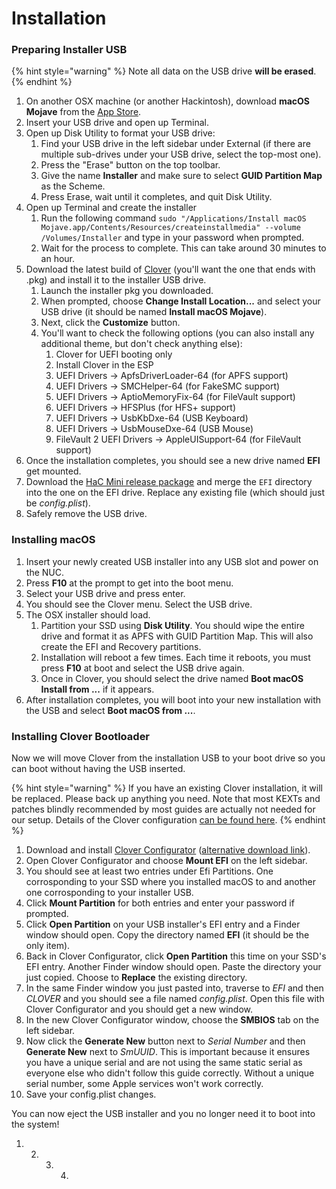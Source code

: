 # Installation

### Preparing Installer USB

{% hint style="warning" %}
Note all data on the USB drive **will be erased**.
{% endhint %}

1. On another OSX machine \(or another Hackintosh\), download **macOS Mojave** from the [App Store](https://apps.apple.com/us/app/macos-mojave/id1398502828).
2. Insert your USB drive and open up Terminal.
3. Open up Disk Utility to format your USB drive:
   1. Find your USB drive in the left sidebar under External \(if there are multiple sub-drives under your USB drive, select the top-most one\).
   2. Press the "Erase" button on the top toolbar.
   3. Give the name **Installer** and make sure to select **GUID Partition Map** as the Scheme.
   4. Press Erase, wait until it completes, and quit Disk Utility.
4. Open up Terminal and create the installer
   1. Run the following command `sudo "/Applications/Install macOS Mojave.app/Contents/Resources/createinstallmedia" --volume /Volumes/Installer` and type in your password when prompted.
   2. Wait for the process to complete. This can take around 30 minutes to an hour.
5. Download the latest build of [Clover](https://cloverdb.com) \(you'll want the one that ends with .pkg\) and install it to the installer USB drive.
   1. Launch the installer pkg you downloaded.
   2. When prompted, choose **Change Install Location...** and select your USB drive \(it should be named **Install macOS Mojave**\).
   3. Next, click the **Customize** button.
   4. You'll want to check the following options \(you can also install any additional theme, but don't check anything else\):
      1. Clover for UEFI booting only
      2. Install Clover in the ESP
      3. UEFI Drivers -&gt; ApfsDriverLoader-64 \(for APFS support\)
      4. UEFI Drivers -&gt; SMCHelper-64 \(for FakeSMC support\)
      5. UEFI Drivers -&gt; AptioMemoryFix-64 \(for FileVault support\)
      6. UEFI Drivers -&gt; HFSPlus \(for HFS+ support\)
      7. UEFI Drivers -&gt; UsbKbDxe-64 \(USB Keyboard\)
      8. UEFI Drivers -&gt; UsbMouseDxe-64 \(USB Mouse\)
      9. FileVault 2 UEFI Drivers -&gt; AppleUISupport-64 \(for FileVault support\)
6. Once the installation completes, you should see a new drive named **EFI** get mounted.
7. Download the [HaC Mini release package](https://github.com/osy86/HaC-Mini/releases) and merge the `EFI` directory into the one on the EFI drive. Replace any existing file \(which should just be _config.plist_\).
8. Safely remove the USB drive.

### Installing macOS

1. Insert your newly created USB installer into any USB slot and power on the NUC.
2. Press **F10** at the prompt to get into the boot menu.
3. Select your USB drive and press enter.
4. You should see the Clover menu. Select the USB drive.
5. The OSX installer should load.
   1. Partition your SSD using **Disk Utility**. You should wipe the entire drive and format it as APFS with GUID Partition Map. This will also create the EFI and Recovery partitions.
   2. Installation will reboot a few times. Each time it reboots, you must press **F10** at boot and select the USB drive again.
   3. Once in Clover, you should select the drive named **Boot macOS Install from ...** if it appears.
6. After installation completes, you will boot into your new installation with the USB and select **Boot macOS from ...**.

### Installing Clover Bootloader

Now we will move Clover from the installation USB to your boot drive so you can boot without having the USB inserted.

{% hint style="warning" %}
If you have an existing Clover installation, it will be replaced. Please back up anything you need. Note that most KEXTs and patches blindly recommended by most guides are actually not needed for our setup. Details of the Clover configuration [can be found here](../details/clover-settings-annotated.md).
{% endhint %}

1. Download and install [Clover Configurator](https://mackie100projects.altervista.org/download-clover-configurator/) \([alternative download link](https://www.macupdate.com/app/mac/61090/clover-configurator)\).
2. Open Clover Configurator and choose **Mount EFI** on the left sidebar.
3. You should see at least two entries under Efi Partitions. One corrosponding to your SSD where you installed macOS to and another one corrosponding to your installer USB.
4. Click **Mount Partition** for both entries and enter your password if prompted.
5. Click **Open Partition** on your USB installer's EFI entry and a Finder window should open. Copy the directory named **EFI** \(it should be the only item\).
6. Back in Clover Configurator, click **Open Partition** this time on your SSD's EFI entry. Another Finder window should open. Paste the directory your just copied. Choose to **Replace** the existing directory.
7. In the same Finder window you just pasted into, traverse to _EFI_ and then _CLOVER_ and you should see a file named _config.plist_. Open this file with Clover Configurator and you should get a new window.
8. In the new Clover Configurator window, choose the **SMBIOS** tab on the left sidebar.
9. Now click the **Generate New** button next to _Serial Number_ and then **Generate New** next to _SmUUID_. This is important because it ensures you have a unique serial and are not using the same static serial as everyone else who didn't follow this guide correctly. Without a unique serial number, some Apple services won't work correctly.
10. Save your config.plist changes.

You can now eject the USB installer and you no longer need it to boot into the system!

1. 2. 3. 4. 
